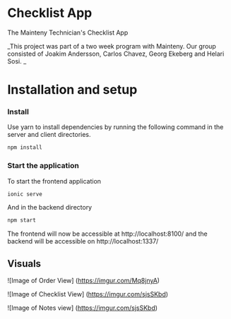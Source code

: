 # Checklist App

The Mainteny Technician's Checklist App

_This project was part of a two week program with Mainteny. Our group consisted of Joakim Andersson, Carlos Chavez, Georg Ekeberg and Helari Sosi. _

# Installation and setup

### Install

Use yarn to install dependencies by running the following command in the server and client directories.

```bash
npm install
```

### Start the application

To start the frontend application

```bash
ionic serve
```

And in the backend directory

```bash
npm start
```

The frontend will now be accessible at http://localhost:8100/ and the backend will be accessible on http://localhost:1337/

## Visuals

![Image of Order View]
(https://imgur.com/Mq8jnyA)

![Image of Checklist View]
(https://imgur.com/sjsSKbd)

![Image of Notes view]
(https://imgur.com/sjsSKbd)
